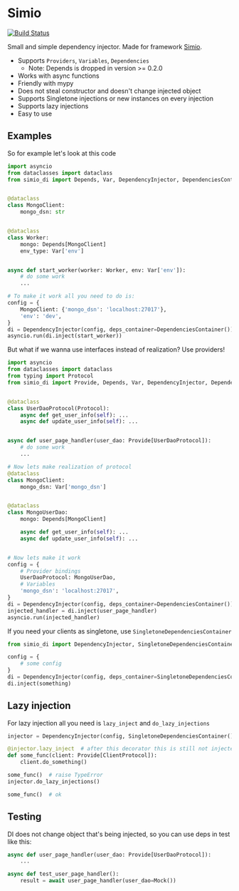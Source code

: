 # Simio
[![Build Status](https://travis-ci.com/RB387/simio-di.svg?branch=main)](https://travis-ci.com/RB387/simio-di)  

Small and simple dependency injector. Made for framework [Simio](https://github.com/RB387/Simio).

* Supports `Providers`, `Variables`, `Dependencies`
    * Note: Depends is dropped in version >= 0.2.0
* Works with async functions
* Friendly with mypy
* Does not steal constructor and doesn't change injected object
* Supports Singletone injections or new instances on every injection
* Supports lazy injections
* Easy to use


## Examples

So for example let's look at this code

```python
import asyncio
from dataclasses import dataclass
from simio_di import Depends, Var, DependencyInjector, DependenciesContainer


@dataclass
class MongoClient:
    mongo_dsn: str


@dataclass
class Worker:
    mongo: Depends[MongoClient]
    env_type: Var['env']


async def start_worker(worker: Worker, env: Var['env']):
    # do some work
    ...

# To make it work all you need to do is:
config = {
    MongoClient: {'mongo_dsn': 'localhost:27017'},
    'env': 'dev',
}
di = DependencyInjector(config, deps_container=DependenciesContainer())
asyncio.run(di.inject(start_worker))
```
But what if we wanna use interfaces instead of realization? Use providers!

```python
import asyncio
from dataclasses import dataclass
from typing import Protocol
from simio_di import Provide, Depends, Var, DependencyInjector, DependenciesContainer


@dataclass
class UserDaoProtocol(Protocol):
    async def get_user_info(self): ...
    async def update_user_info(self): ...


async def user_page_handler(user_dao: Provide[UserDaoProtocol]):
    # do some work
    ...

# Now lets make realization of protocol
@dataclass
class MongoClient:
    mongo_dsn: Var['mongo_dsn']


@dataclass
class MongoUserDao:
    mongo: Depends[MongoClient]

    async def get_user_info(self): ...
    async def update_user_info(self): ...


# Now lets make it work
config = {
    # Provider bindings
    UserDaoProtocol: MongoUserDao,
    # Variables
    'mongo_dsn': 'localhost:27017',
}
di = DependencyInjector(config, deps_container=DependenciesContainer())
injected_handler = di.inject(user_page_handler)
asyncio.run(injected_handler)
```

If you need your clients as singletone, use `SingletoneDependenciesContainer`
```python
from simio_di import DependencyInjector, SingletoneDependenciesContainer

config = {
    # some config
}
di = DependencyInjector(config, deps_container=SingletoneDependenciesContainer())
di.inject(something)
```

## Lazy injection
For lazy injection all you need is `lazy_inject` and `do_lazy_injections`
```python
injector = DependencyInjector(config, SingletoneDependenciesContainer())

@injector.lazy_inject  # after this decorator this is still not injected function
def some_func(client: Provide[ClientProtocol]):
    client.do_something()

some_func()  # raise TypeError
injector.do_lazy_injections()

some_func()  # ok
```


## Testing
DI does not change object that's being injected, so you can use deps in test like this:
```python
async def user_page_handler(user_dao: Provide[UserDaoProtocol]):
    ...

async def test_user_page_handler():
    result = await user_page_handler(user_dao=Mock())
```